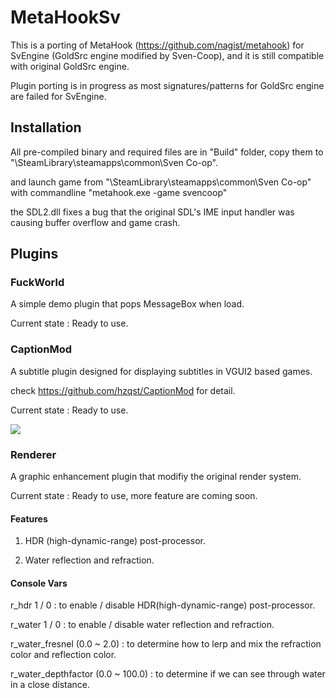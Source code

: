 # MetaHookSv
This is a porting of MetaHook (https://github.com/nagist/metahook) for SvEngine (GoldSrc engine modified by Sven-Coop), and it is still compatible with original GoldSrc engine.

Plugin porting is in progress as most signatures/patterns for GoldSrc engine are failed for SvEngine.

## Installation

All pre-compiled binary and required files are in "Build" folder, copy them to "\SteamLibrary\steamapps\common\Sven Co-op\".

and launch game from "\SteamLibrary\steamapps\common\Sven Co-op\" with commandline "metahook.exe -game svencoop"

the SDL2.dll fixes a bug that the original SDL's IME input handler was causing buffer overflow and game crash.

## Plugins

### FuckWorld

A simple demo plugin that pops MessageBox when load.

Current state : Ready to use.

### CaptionMod

A subtitle plugin designed for displaying subtitles in VGUI2 based games.

check https://github.com/hzqst/CaptionMod for detail.

Current state : Ready to use.

![](https://github.com/hzqst/MetaHookSv/raw/main/img/1.png)

### Renderer

A graphic enhancement plugin that modifiy the original render system.

Current state : Ready to use, more feature are coming soon.

#### Features

1. HDR (high-dynamic-range) post-processor.

2. Water reflection and refraction.

#### Console Vars

r_hdr 1 / 0 : to enable / disable HDR(high-dynamic-range) post-processor.

r_water 1 / 0 : to enable / disable water reflection and refraction.

r_water_fresnel (0.0 ~ 2.0) : to determine how to lerp and mix the refraction color and reflection color.

r_water_depthfactor (0.0 ~ 100.0) : to determine if we can see through water in a close distance.
